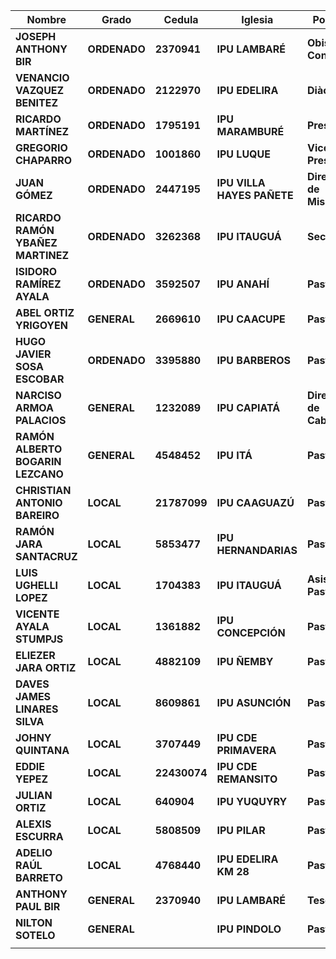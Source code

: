

| Nombre | Grado | Cedula | Iglesia | Posicion |
| ----- | ----- | ----- | ----- | ----- |
| **JOSEPH ANTHONY BIR** | **ORDENADO** | **2370941** | **IPU LAMBARÉ** | **Obispo Consejero** |
| **VENANCIO VAZQUEZ BENITEZ** | **ORDENADO** | **2122970** | **IPU EDELIRA** | **Diàcono** |
| **RICARDO MARTÍNEZ** | **ORDENADO** | **1795191** | **IPU MARAMBURÉ** | **Presidente** |
| **GREGORIO CHAPARRO** | **ORDENADO** | **1001860** | **IPU LUQUE** | **Vice- Presidente** |
| **JUAN GÓMEZ** | **ORDENADO** | **2447195** | **IPU VILLA HAYES PAÑETE** | **Director de Misiones** |
| **RICARDO RAMÓN YBAÑEZ MARTINEZ** | **ORDENADO** | **3262368** | **IPU ITAUGUÁ** | **Secretario** |
| **ISIDORO RAMÍREZ AYALA** | **ORDENADO** | **3592507** | **IPU ANAHÍ** | **Pastor** |
| **ABEL ORTIZ YRIGOYEN** | **GENERAL** | **2669610** | **IPU CAACUPE** | **Pastor** |
| **HUGO JAVIER SOSA ESCOBAR** | **ORDENADO** | **3395880** | **IPU BARBEROS** | **Pastor** |
| **NARCISO ARMOA PALACIOS** | **GENERAL** | **1232089** | **IPU CAPIATÁ** | **Director de Caballeros** |
| **RAMÓN ALBERTO BOGARIN LEZCANO** | **GENERAL** | **4548452** | **IPU ITÁ** | **Pastor** |
| **CHRISTIAN ANTONIO BAREIRO** | **LOCAL** | **21787099** | **IPU CAAGUAZÚ** | **Pastor** |
| **RAMÓN JARA SANTACRUZ** | **LOCAL** | **5853477** | **IPU HERNANDARIAS** | **Pastor** |
| **LUIS UGHELLI LOPEZ** | **LOCAL** | **1704383** | **IPU ITAUGUÁ** | **Asistente Pastor** |
| **VICENTE AYALA STUMPJS** | **LOCAL** | **1361882** | **IPU CONCEPCIÓN** | **Pastor** |
| **ELIEZER JARA ORTIZ** | **LOCAL** | **4882109** | **IPU ÑEMBY** | **Pastor** |
| **DAVES JAMES LINARES SILVA** | **LOCAL** | **8609861** | **IPU ASUNCIÓN** | **Pastor** |
| **JOHNY QUINTANA** | **LOCAL** | **3707449** | **IPU CDE PRIMAVERA** | **Pastor** |
| **EDDIE YEPEZ** | **LOCAL** | **22430074** | **IPU CDE REMANSITO** | **Pastor** |
| **JULIAN ORTIZ** | **LOCAL** | **640904** | **IPU YUQUYRY** | **Pastor** |
| **ALEXIS ESCURRA** | **LOCAL** | **5808509** | **IPU PILAR** | **Pastor** |
| **ADELIO RAÚL BARRETO** | **LOCAL** | **4768440** | **IPU EDELIRA KM 28** | **Pastor** |
| **ANTHONY PAUL BIR** | **GENERAL** | **2370940** | **IPU LAMBARÉ** | **Tesorero** |
| **NILTON SOTELO** | **GENERAL** |  | **IPU PINDOLO** | **Pastor** |
|  |  |  |  |  |

